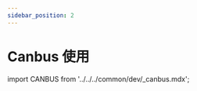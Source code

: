 ```yaml
---
sidebar_position: 2
---
```


# Canbus 使用

import CANBUS from '../../../common/dev/\_canbus.mdx';

<CANBUS />
